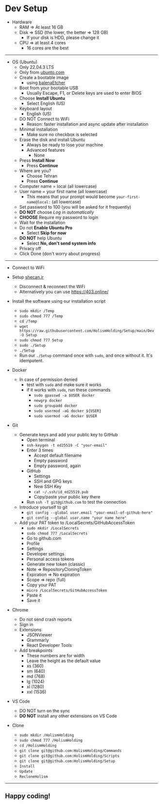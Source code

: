 # Dev Setup

- Hardware
    - RAM => At least 16 GB
    - Disk => SSD (the lower, the better => 128 GB)
        - If your disk is HDD, please change it
    - CPU => at least 4 cores
        - 16 cores are the best

---

- OS (Ubuntu)
    - Only 22.04.3 LTS
    - Only from [ubunto.com](https://ubuntu.com/download/desktop/thank-you?version=22.04.3&architecture=amd64)
    - Create a bootable image
        - using [balenaEtcher](https://ubuntu.com/tutorials/install-ubuntu-desktop#3-create-a-bootable-usb-stick)
    - Boot from your bootable USB
        - Usually Escape, F1, or Delete keys are used to enter BIOS
    - Choose **Install Ubuntu**
        - Select English (US)
    - Keyboard layout
        - English (US)
    - DO NOT Connect to WiFi
        - Reason: faster installation and async update after installation
    - Minimal installation
        - Make sure no checkbox is selected
    - Erase the disk and install Ubuntu
        - Always be ready to lose your machine
        - Advanced features
            - None
    - Press **Install Now**
        - Press **Continue**
    - Where are you?
        - Choose Tehran
        - Press **Continue**
    - Computer name = local (all lowercase)
    - User name = your first name (all lowercase)
        - This means that your prompt would become `your-first-name@local:` (all lowercase)
    - Set password to 100 (you will be asked for it frequently)
    - **DO NOT** choose *Log in automatically*
    - **CHOOSE** Require my password to login
    - Wait for the installation
    - Do not **Enable Ubuntu Pro**
        - Select **Skip for now**
    - **DO NOT** help Ubuntu
        - Select **No, don't send system info**
    - Privacy off
    - Click Done (don't worry about progress)

---

- Connect to WiFi
- Setup [shecan.ir](https://shecan.ir/tutorials/)
    - Disconnect & reconnect the WiFi
    - Alternatively you can use https://403.online/
- Install the software using our installation script
    - `sudo mkdir /Temp`
    - `sudo chmod 777 /Temp`
    - `cd /Temp`
    - `wget https://raw.githubusercontent.com/HolismHolding/Setup/main/Dev -O Setup`
    - `sudo chmod 777 Setup`
    - `sudo ./Setup`
    - `./Setup`
    - Run our `./Setup` command once with `sudo`, and once without it. It's idempotent.

- Docker
    - In case of permission denied
        - test with `sudo` and make sure it works
        - if it works with `sudo`, run these commands
            - `sudo gpasswd -a $USER docker`
            - `newgrp docker`
            - `sudo groupadd docker`
            - `sudo usermod -aG docker ${USER}`
            - `sudo usermod -aG docker $USER`

- Git
    - Generate keys and add your public key to GitHub
        - Open terminal
        - `ssh-keygen -t ed25519 -C "your-email"`
        - Enter 3 times
            - Accept default filename
            - Empty password
            - Empty password, again
        - GitHub
            - Settings
            - SSH and GPG keys
            - New SSH Key
            - `cat ~/.ssh/id_ed25519.pub`
            - Copy/paste your public key there
        - Run `ssh -T git@github.com` to test the connection
    - Introduce yourself to git
        - `git config --global user.email "your-email-of-github-here"`
        - `git config --global user.name "your name here"`
    - Add your PAT token to /LocalSecrets/GitHubAccessToken
        - `sudo mkdir /LocalSecrets`
        - `sudo chmod 777 /LocalSecrets`
        - Go to github.com
        - Profile
        - Settings
        - Developer settings
        - Personal access tokens
        - Generate new token (classic)
        - Note => RepositoryCloningToken
        - Expiration => No expiration
        - Scope => repo (full)
        - Copy your PAT
        - `micro /LocalSecrets/GitHubAccessToken`
        - Paste it
        - Save it

- Chrome
    - Do not send crash reports
    - Sign in
    - Extensions
        - JSONViewer
        - Grammarly
        - React Developer Tools
    - Add breakpoints
        - These numbers are for width
        - Leave the height as the default value
        - xs (360)
        - sm (640)
        - md (768)
        - lg (1024)
        - xl (1280)
        - xxl (1536)

- VS Code
    - DO NOT turn on the sync
    - **DO NOT** install any other extensions on VS Code

- Clone
    - `sudo mkdir /HolismHolding`
    - `sudo chmod 777 /HolismHolding`
    - `cd /HolismHolding`
    - `git clone git@github.com:HolismHolding/Commands`
    - `git clone git@github.com:HolismHolding/Scripts`
    - `git clone git@github.com:HolismHolding/Setup`
    - `Install`
    - `Update`
    - `RecloneHolism`

---

## Happy coding!
